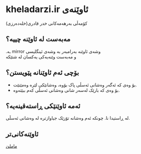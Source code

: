 # kheladarzi.ir ئاوێنەی
کۆمەڵی بەرهەمەکانی خدر قادری(خلەدەرزی)
## مەبەست لە ئاوێنە چییە؟
.ـە mirror وشەی ئاوێنە بەرامبەر بە وشەی ئینگلیسی  
و مەبەست وێنەیەکی یەکسان لە شتێکە
## بۆچی ئەم ئاوێنانە پێویستن؟
- بۆ وەی کە ئەگەر وەشانی ئەسڵی پاک بۆوە، وەشانێکی لێرە وەمێنێت.
- بۆ وەی کە بارێک لەسەر شانی وەشانی ئەسڵی کەم ببێتەوە.
## ئەمە ئاوێنێکی ڕاستەقینەیە؟
لە ڕاستیدا نا. چونکە ئەم وەشانە تۆزێک جیاوازترە لە وەشانی ئەسڵی.
## ئاوێنەکانی‌تر
[ماملێ](https://github.com/allekok/mamle)

